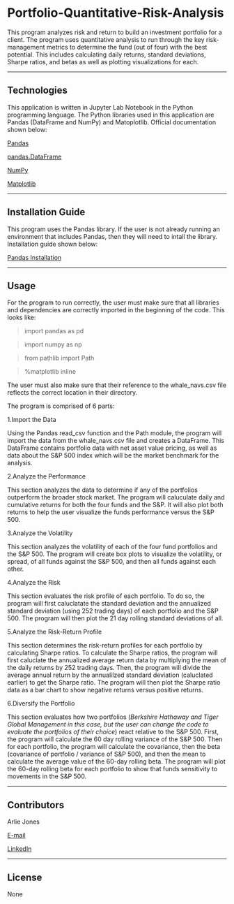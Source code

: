 # Portfolio-Quantitative-Risk-Analysis

This program analyzes risk and return to build an investment portfolio for a client. The program uses quantitative analysis to run through the key risk-management metrics to determine the fund (out of four) with the best potential. This includes calculating daily returns, standard deviations, Sharpe ratios, and betas as well as plotting visualizations for each.

----

## Technologies
This application is written in Jupyter Lab Notebook in the Python programming language. The Python libraries used in this application are Pandas (DataFrame and NumPy) and Matoplotlib. Official documentation shown below:

[Pandas](https://pandas.pydata.org/docs/index.html)

[pandas.DataFrame](https://pandas.pydata.org/docs/reference/api/pandas.DataFrame.html)

[NumPy](https://numpy.org/doc/)

[Matplotlib](https://matplotlib.org/stable/index.html)

----

## Installation Guide
This program uses the Pandas library. If the user is not already running an environment that includes Pandas, then they will need to intall the library. Installation guide shown below:

[Pandas Installation](https://pandas.pydata.org/docs/getting_started/install.html)

----

## Usage
For the program to run correctly, the user must make sure that all libraries and dependencies are correctly imported in the beginning of the code. This looks like:

> import pandas as pd

> import numpy as np

> from pathlib import Path

> %matplotlib inline

The user must also make sure that their reference to the whale_navs.csv file reflects the correct location in their directory.

The program is comprised of 6 parts:

1.Import the Data

Using the Pandas read_csv function and the Path module, the program will import the data from the whale_navs.csv file and creates a DataFrame. This DataFrame contains portfolio data with net asset value pricing, as well as data about the S&P 500 index which will be the market benchmark for the analysis. 

2.Analyze the Performance

This section analyzes the data to determine if any of the portfolios outperform the broader stock market. The program will caluculate daily and cumulative returns for both the four funds and the S&P. It will also plot both returns to help the user visualize the funds performance versus the S&P 500.

3.Analyze the Volatility

This section analyzes the volatility of each of the four fund portfolios and the S&P 500. The program will create box plots to visualize the volatility, or spread, of all funds against the S&P 500, and then all funds against each other.

4.Analyze the Risk

This section evaluates the risk profile of each portfolio. To do so, the program will first caluclatate the standard deviation and the annualized standard deviation (using 252 trading days) of each portfolio and the S&P 500. The program will then plot the 21 day rolling standard deviations of all.

5.Analyze the Risk-Return Profile

This section determines the risk-return profiles for each portfolio by calculating Sharpe ratios. To calculate the Sharpe ratios, the program will first caluclate the annualized average return data by multiplying the mean of the daily returns by 252 trading days. Then, the program will divide the average annual return by the annualilzed standard deviation (caluclated earlier) to get the Sharpe ratio. The program will then plot the Sharpe ratio data as a bar chart to show negative returns versus positive returns.

6.Diversify the Portfolio

This section evaluates how two portfolios (*Berkshire Hathaway and Tiger Global Management in this case, but the user can change the code to evaluate the portfolios of their choice*) react relative to the S&P 500. First, the program will calculate the 60 day rolling variance of the S&P 500. Then for each portfolio, the program will calculate the covariance, then the beta (covariance of portfolio / variance of S&P 500), and then the mean to calculate the average value of the 60-day rolling beta. The program will plot the 60-day rolling beta for each portfolio to show that funds sensitivity to movements in the S&P 500.

----

## Contributors

Arlie Jones

[E-mail](arliejones98@gmail.com)

[LinkedIn](https://www.linkedin.com/in/arlie-jones-020092159/)

----

## License

None
